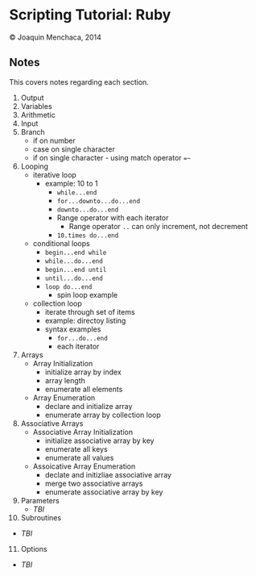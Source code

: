 # Scripting Tutorial: Ruby

© Joaquin Menchaca, 2014


## Notes 

This covers notes regarding each section.

1. Output
2. Variables
3. Arithmetic
4. Input
5. Branch
   * if on number
   * case on single character
   * if on single character - using match operator ```=~```  
6. Looping
   * iterative loop 
      * example: 10 to 1
        * ```while...end```
        * ```for...downto...do...end```
        * ```downto...do...end```
        * Range operator with each iterator
          * Range operator ```..``` can only increment, not decrement
        * ```10.times do...end```
   * conditional loops
      * ```begin...end while```
      * ```while...do...end```
      * ```begin...end until```
      * ```until...do...end```
      * ```loop do...end```
        * spin loop example  
   * collection loop
      * iterate through set of items 
      * example: directoy listing
      * syntax examples
        * ```for...do...end```
        * each iterator
7. Arrays
   * Array Initialization
      * initialize array by index
      * array length
      * enumerate all elements
   * Array Enumeration 
      * declare and initialize array
      * enumerate array by collection loop
8. Associative Arrays
   * Associative Array Initialization
      * initialize associative array by key
      * enumerate all keys
      * enumerate all values
   * Assoicative Array Enumeration
      * declate and initizliae associative array
      * merge two associative arrays
      * enumerate associative array by key
9. Parameters
   * *TBI*
10. Subroutines
   * *TBI*
11. Options
   * *TBI*
